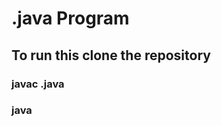 # <class-name>.java Program
## To run this clone the repository
### javac <class-name>.java
### java <class-name>